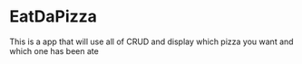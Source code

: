 # EatDaPizza
This is a app that will use all of CRUD and display which pizza you want and which one has been ate
